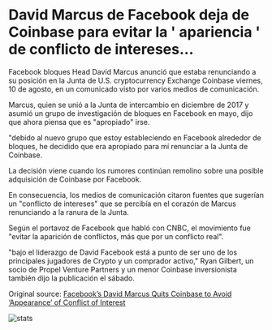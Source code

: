 # David Marcus de Facebook deja de Coinbase para evitar la ' apariencia ' de conflicto de intereses...

Facebook bloques Head David Marcus anunció que estaba renunciando a su posición en la Junta de U.S. cryptocurrency Exchange Coinbase viernes, 10 de agosto, en un comunicado visto por varios medios de comunicación.

Marcus, quien se unió a la Junta de intercambio en diciembre de 2017 y asumió un grupo de investigación de bloques en Facebook en mayo, dijo que ahora piensa que es "apropiado" irse.

"debido al nuevo grupo que estoy estableciendo en Facebook alrededor de bloques, he decidido que era apropiado para mí renunciar a la Junta de Coinbase.

La decisión viene cuando los rumores continúan remolino sobre una posible adquisición de Coinbase por Facebook.

En consecuencia, los medios de comunicación citaron fuentes que sugerían un "conflicto de intereses" que se percibía en el corazón de Marcus renunciando a la ranura de la Junta.

Según el portavoz de Facebook que habló con CNBC, el movimiento fue "evitar la aparición de conflictos, más que por un conflicto real".

"bajo el liderazgo de David Facebook está a punto de ser uno de los principales jugadores de Crypto y un comprador activo," Ryan Gilbert, un socio de Propel Venture Partners y un menor Coinbase inversionista también dijo la publicación el sábado.

Original source: [Facebook’s David Marcus Quits Coinbase to Avoid ‘Appearance’ of Conflict of Interest](https://cointelegraph.com/news/facebooks-david-marcus-quits-coinbase-to-avoid-appearance-of-conflict-of-interest)

![stats](https://c.statcounter.com/11760860/0/a89fa40b/1/ "stats")